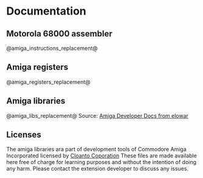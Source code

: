 # Documentation

## Motorola 68000 assembler

@amiga_instructions_replacement@
## Amiga registers

@amiga_registers_replacement@
## Amiga libraries
@amiga_libs_replacement@
Source: [Amiga Developer Docs from elowar](http://amigadev.elowar.com/)

## Licenses

The amiga libraries ara part of development tools of Commodore Amiga Incorporated licensed by [Cloanto Coporation](https://cloanto.com)
These files are made available here free of charge for learning purposes and without the intention of doing any harm.
Please contact the extension developer to discuss any issues.